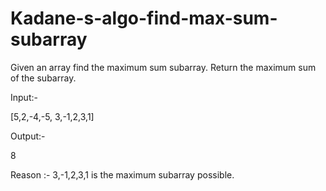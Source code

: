 # Kadane-s-algo-find-max-sum-subarray

Given an array find the maximum sum subarray. Return the maximum sum of the subarray.

Input:-

[5,2,-4,-5, 3,-1,2,3,1]

Output:-

8

Reason :- 3,-1,2,3,1 is the maximum subarray possible.
